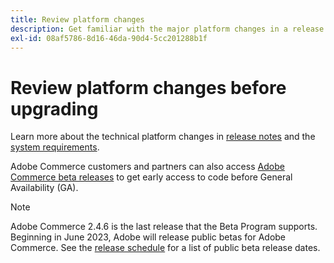 ```yaml
---
title: Review platform changes
description: Get familiar with the major platform changes in a release as you prepare to upgrade your Adobe Commerce project.
exl-id: 08af5786-8d16-46da-90d4-5cc201288b1f
---
```

# Review platform changes before upgrading

Learn more about the technical platform changes in [release notes](../../release/release-notes/overview.md) and the [system requirements](../../installation/system-requirements.md).

Adobe Commerce customers and partners can also access [Adobe Commerce beta releases](../../release/beta.md) to get early access to code before General Availability (GA).

>[!NOTE]
>
>Adobe Commerce 2.4.6 is the last release that the Beta Program supports. Beginning in June 2023, Adobe will release public betas for Adobe Commerce. See the [release schedule](../../release/schedule.md) for a list of public beta release dates.
